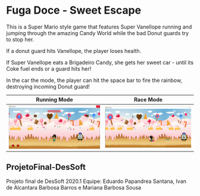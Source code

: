 # Fuga Doce - Sweet Escape

This is a Super Mario style game that features Super Vanellope running and jumping through the amazing Candy World while the bad Donut guards try to stop her.

If a donut guard hits Vanellope, the player loses health.

If Super Vanellope eats a Brigadeiro Candy, she gets her sweet car - until its Coke fuel ends or a guard hits her!

In the car the mode, the player can hit the space bar to fire the rainbow, destroying incoming Donut guard!

Running Mode               |  Race Mode
:-------------------------:|:-------------------------:
![](imagens/modo1.png)   |  ![](imagens/modo2.png)

## ProjetoFinal-DesSoft
 Projeto final de DesSoft 2020.1
 Equipe: Eduardo Papandrea Santana, Ivan de Alcantara Barbosa Barros e Mariana Barbosa Sousa